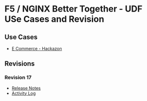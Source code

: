 # F5 / NGINX Better Together - UDF USe Cases and Revision

## Use Cases

- [E Commerce - Hackazon](https://github.com/tomminux/f5-udf-better-together-bp-docs/blob/main/use-cases/e-commerce-hackazon.md)

## Revisions

### Revision 17

- [Release Notes](https://github.com/tomminux/f5-udf-better-together-bp-docs/blob/main/revision-17/release-notes.md)
- [Activity Log](https://github.com/tomminux/f5-udf-better-together-bp-docs/blob/main/revision-17/activity-log.md)


